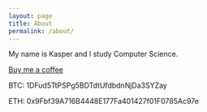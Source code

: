 ```yaml
---
layout: page
title: About 
permalink: /about/
---
```


My name is Kasper and I study Computer Science. 

[Buy me a coffee](https://buymeacoffee.com/busiju)

BTC: 1DFud5TtPSPg5BDTdtUfdbdnNjDa3SYZay

ETH: 0x9Fbf39A716B4448E177Fa401427f01F0785Ac97e
